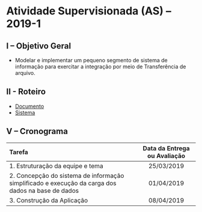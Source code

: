 # Atividade Supervisionada (AS) – 2019-1

## I – Objetivo Geral

- Modelar e implementar um pequeno segmento de sistema de informação para
exercitar a integração por meio de Transferência de arquivo.

## II - Roteiro

- [Documento]()
- [Sistema]()

## V – Cronograma

|Tarefa|Data da Entrega ou Avaliação|
|:---|:---:|
|1. Estruturação da equipe e tema| 25/03/2019 |
|2. Concepção do sistema de informação simplificado e execução da carga dos dados na base de dados| 01/04/2019|
|3. Construção da Aplicação| 08/04/2019|
